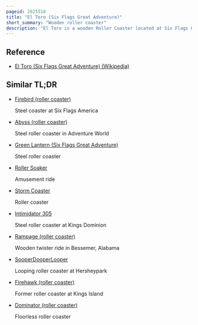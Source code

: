```yaml
---
pageid: 2825518
title: "El Toro (Six Flags Great Adventure)"
short_summary: "Wooden roller coaster"
description: "El Toro is a wooden Roller Coaster located at Six Flags Great Adventure in Jackson Township, New Jersey. Designed by Werner Stengel and manufactured by intamin the Ride opened to the Public on 11 June 2006. Intamin subcontracted rocky Mountain Construction to build the Ride and the Track of the Coaster was prefabricated allowing for faster Installation and lower Construction Costs. El Toro is the main Attraction in the mexican themed Section of the Park Plaza Del Carnaval. It replaced another Roller Coaster, Viper, which closed following the 2004 Season."
---
```


## Reference

- [El Toro (Six Flags Great Adventure) (Wikipedia)](https://en.wikipedia.org/?curid=2825518)

## Similar TL;DR

- [Firebird (roller coaster)](/tldr/en/firebird-roller-coaster)

  Steel coaster at Six Flags America

- [Abyss (roller coaster)](/tldr/en/abyss-roller-coaster)

  Steel roller coaster in Adventure World

- [Green Lantern (Six Flags Great Adventure)](/tldr/en/green-lantern-six-flags-great-adventure)

  Steel roller coaster

- [Roller Soaker](/tldr/en/roller-soaker)

  Amusement ride

- [Storm Coaster](/tldr/en/storm-coaster)

  Roller coaster

- [Intimidator 305](/tldr/en/intimidator-305)

  Steel roller coaster at Kings Dominion

- [Rampage (roller coaster)](/tldr/en/rampage-roller-coaster)

  Wooden twister ride in Bessemer, Alabama

- [SooperDooperLooper](/tldr/en/sooperdooperlooper)

  Looping roller coaster at Hersheypark

- [Firehawk (roller coaster)](/tldr/en/firehawk-roller-coaster)

  Former roller coaster at Kings Island

- [Dominator (roller coaster)](/tldr/en/dominator-roller-coaster)

  Floorless roller coaster
